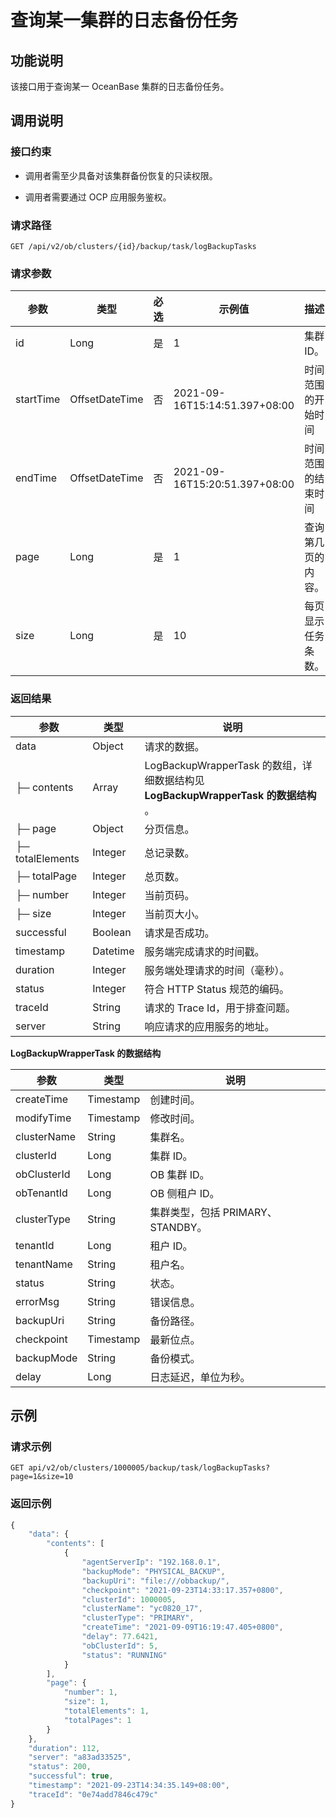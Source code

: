 查询某一集群的日志备份任务 
==================================



功能说明 
-------------------------

该接口用于查询某一 OceanBase 集群的日志备份任务。

调用说明 
-------------------------

### 接口约束 

* 调用者需至少具备对该集群备份恢复的只读权限。

  

* 调用者需要通过 OCP 应用服务鉴权。

  




### 请求路径 

`GET /api/v2/ob/clusters/{id}/backup/task/logBackupTasks`

### 请求参数 



|    参数     |       类型       | 必选 |              示例值              |    描述     |
|-----------|----------------|----|-------------------------------|-----------|
| id        | Long           | 是  | 1                             | 集群 ID。    |
| startTime | OffsetDateTime | 否  | 2021-09-16T15:14:51.397+08:00 | 时间范围的开始时间 |
| endTime   | OffsetDateTime | 否  | 2021-09-16T15:20:51.397+08:00 | 时间范围的结束时间 |
| page      | Long           | 是  | 1                             | 查询第几页的内容。 |
| size      | Long           | 是  | 10                            | 每页显示任务条数。 |



### 返回结果 



|        参数        |    类型    |                                说明                                 |
|------------------|----------|-------------------------------------------------------------------|
| data             | Object   | 请求的数据。                                                            |
| ├─ contents      | Array    | LogBackupWrapperTask 的数组，详细数据结构见 **LogBackupWrapperTask 的数据结构** 。 |
| ├─ page          | Object   | 分页信息。                                                             |
| ├─ totalElements | Integer  | 总记录数。                                                             |
| ├─ totalPage     | Integer  | 总页数。                                                              |
| ├─ number        | Integer  | 当前页码。                                                             |
| ├─ size          | Integer  | 当前页大小。                                                            |
| successful       | Boolean  | 请求是否成功。                                                           |
| timestamp        | Datetime | 服务端完成请求的时间戳。                                                      |
| duration         | Integer  | 服务端处理请求的时间（毫秒）。                                                   |
| status           | Integer  | 符合 HTTP Status 规范的编码。                                             |
| traceId          | String   | 请求的 Trace Id，用于排查问题。                                              |
| server           | String   | 响应请求的应用服务的地址。                                                     |



**LogBackupWrapperTask 的数据结构** 


|     参数      |    类型     |            说明            |
|-------------|-----------|--------------------------|
| createTime  | Timestamp | 创建时间。                    |
| modifyTime  | Timestamp | 修改时间。                    |
| clusterName | String    | 集群名。                     |
| clusterId   | Long      | 集群 ID。                   |
| obClusterId | Long      | OB 集群 ID。                |
| obTenantId  | Long      | OB 侧租户 ID。               |
| clusterType | String    | 集群类型，包括 PRIMARY、STANDBY。 |
| tenantId    | Long      | 租户 ID。                   |
| tenantName  | String    | 租户名。                     |
| status      | String    | 状态。                      |
| errorMsg    | String    | 错误信息。                    |
| backupUri   | String    | 备份路径。                    |
| checkpoint  | Timestamp | 最新位点。                    |
| backupMode  | String    | 备份模式。                    |
| delay       | Long      | 日志延迟，单位为秒。               |



示例 
-----------------------

### 请求示例 

`GET api/v2/ob/clusters/1000005/backup/task/logBackupTasks?page=1&size=10`

### 返回示例 

```javascript
{
    "data": {
        "contents": [
            {
                "agentServerIp": "192.168.0.1",
                "backupMode": "PHYSICAL_BACKUP",
                "backupUri": "file:///obbackup/",
                "checkpoint": "2021-09-23T14:33:17.357+0800",
                "clusterId": 1000005,
                "clusterName": "yc0820_17",
                "clusterType": "PRIMARY",
                "createTime": "2021-09-09T16:19:47.405+0800",
                "delay": 77.6421,
                "obClusterId": 5,
                "status": "RUNNING"
            }
        ],
        "page": {
            "number": 1,
            "size": 1,
            "totalElements": 1,
            "totalPages": 1
        }
    },
    "duration": 112,
    "server": "a83ad33525",
    "status": 200,
    "successful": true,
    "timestamp": "2021-09-23T14:34:35.149+08:00",
    "traceId": "0e74add7846c479c"
}
```


